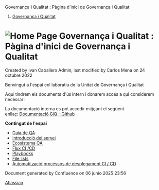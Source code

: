 Governança i Qualitat : Pàgina d'inici de Governança i Qualitat  

1.  [Governança i Qualitat](index.md)

![Home Page](images/icons/contenttypes/home_page_16.png) Governança i Qualitat : Pàgina d'inici de Governança i Qualitat
========================================================================================================================

Created by Ivan Caballero Admin, last modified by Carlos Mena on 24 octubre 2022

  

Benvingut a l'espai col·laboratiu de la Unitat de Governança i Qualitat

Aquí tindrem els documents d'ús intern i donarem accés a qui considerem necessari

La documentació interna es pot accedir mitjçant el següent enllaç: [Documentació GiQ - Github](https://github.com/ConsorciAOC-GiQ/Documentacio)

**Contingut de l'espai**

*   [Guia de QA](Guia-de-QA_64980769.md)
*   [Introducció del servei](64981002.md)
*   [Ecosistema QA](Ecosistema-QA_64981005.md)
*   [Flux CI /CD](64981023.md)
*   [Playbooks](Playbooks_64981030.md)
*   [File lists](File-lists_64981446.md)
*   [Automatització processos de desplegament CI / CD](64981447.md)

Document generated by Confluence on 06 junio 2025 23:56

[Atlassian](http://www.atlassian.com/)